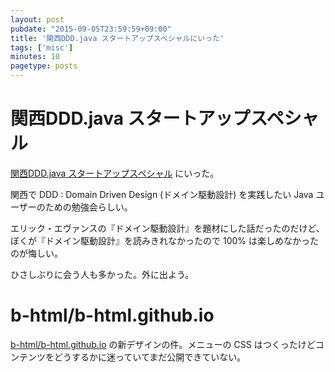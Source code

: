 ```yaml
---
layout: post
pubdate: "2015-09-05T23:59:59+09:00"
title: '関西DDD.java スタートアップスペシャルにいった'
tags: ['misc']
minutes: 10
pagetype: posts
---
```

# 関西DDD.java スタートアップスペシャル

[関西DDD.java スタートアップスペシャル](http://kansaiddd.connpass.com/event/17737/) にいった。

関西で DDD : Domain Driven Design (ドメイン駆動設計) を実践したい Java ユーザーのための勉強会らしい。

エリック・エヴァンスの『ドメイン駆動設計』を題材にした話だったのだけど、ぼくが『ドメイン駆動設計』を読みきれなかったので 100% は楽しめなかったのが悔しい。

ひさしぶりに会う人も多かった。外に出よう。

# b-html/b-html.github.io

[b-html/b-html.github.io][] の新デザインの件。メニューの CSS はつくったけどコンテンツをどうするかに迷っていてまだ公開できていない。

[b-html/b-html.github.io]: https://github.com/b-html/b-html.github.io

